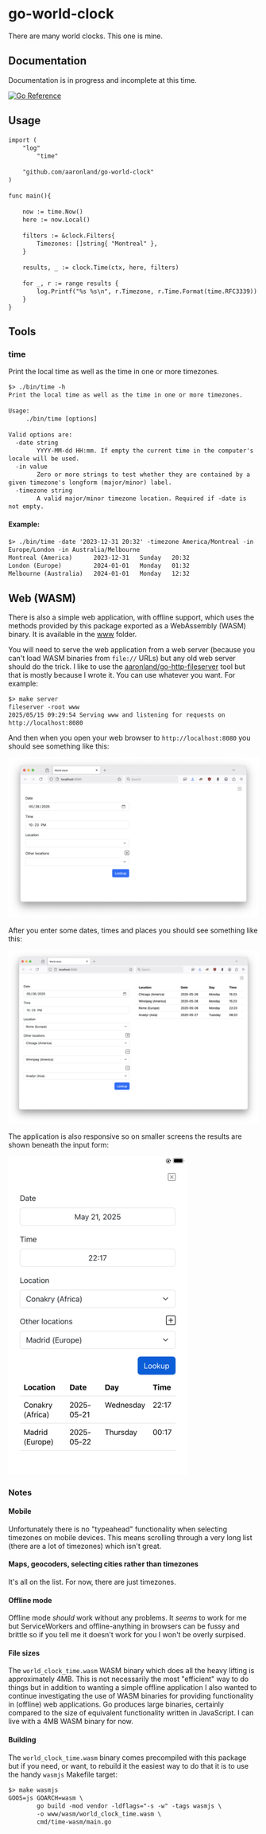 # go-world-clock

There are many world clocks. This one is mine.

## Documentation

Documentation is in progress and incomplete at this time.

[![Go Reference](https://pkg.go.dev/badge/github.com/aaronland/go-world-clock.svg)](https://pkg.go.dev/github.com/aaronland/go-world-clock)

## Usage

```
import (
	"log"
        "time"

	"github.com/aaronland/go-world-clock"
)

func main(){

	now := time.Now()
	here := now.Local()

	filters := &clock.Filters{
		Timezones: []string{ "Montreal" },
	}

	results, _ := clock.Time(ctx, here, filters)

	for _, r := range results {
		log.Printf("%s %s\n", r.Timezone, r.Time.Format(time.RFC3339))
	}
}
```

## Tools

### time

Print the local time as well as the time in one or more timezones.

```
$> ./bin/time -h
Print the local time as well as the time in one or more timezones.

Usage:
	 ./bin/time [options]

Valid options are:
  -date string
    	YYYY-MM-dd HH:mm. If empty the current time in the computer's locale will be used.
  -in value
    	Zero or more strings to test whether they are contained by a given timezone's longform (major/minor) label.
  -timezone string
    	A valid major/minor timezone location. Required if -date is not empty.
```

#### Example:

```
$> ./bin/time -date '2023-12-31 20:32' -timezone America/Montreal -in Europe/London -in Australia/Melbourne
Montreal (America)      2023-12-31   Sunday   20:32
London (Europe)         2024-01-01   Monday   01:32
Melbourne (Australia)   2024-01-01   Monday   12:32
```

## Web (WASM)

There is also a simple web application, with offline support, which uses the methods provided by this package exported as a WebAssembly (WASM) binary. It is available in the [www](www) folder.

You will need to serve the web application from a web server (because you can't load WASM binaries from `file://` URLs) but any old web server should do the trick. I like to use the [aaronland/go-http-fileserver](https://github.com/aaronland/go-http-fileserver?tab=readme-ov-file#fileserver) tool but that is mostly because I wrote it. You can use whatever you want. For example:

```
$> make server
fileserver -root www
2025/05/15 09:29:54 Serving www and listening for requests on http://localhost:8080
```

And then when you open your web browser to `http://localhost:8080` you should see something like this:

![](docs/images/go-world-clock-wasm-launch.png)

After you enter some dates, times and places you should see something like this:

![](docs/images/go-world-clock-wasm-times.png)

The application is also responsive so on smaller screens the results are shown beneath the input form:

![](docs/images/go-world-clock-wasm-mobile-sm.png)

### Notes

#### Mobile

Unfortunately there is no "typeahead" functionality when selecting timezones on mobile devices. This means scrolling through a very long list (there are a lot of timezones) which isn't great.

#### Maps, geocoders, selecting cities rather than timezones

It's all on the list. For now, there are just timezones.

#### Offline mode

Offline mode _should_ work without any problems. It _seems_ to work for me but ServiceWorkers and offline-anything in browsers can be fussy and brittle so if you tell me it doesn't work for you I won't be overly surpised.

#### File sizes

The `world_clock_time.wasm` WASM binary which does all the heavy lifting is approximately 4MB. This is not necessarily the most "efficient" way to do things but in addition to wanting a simple offline application I also wanted to continue investigating the use of WASM binaries for providing functionality in (offline) web applications. Go produces large binaries, certainly compared to the size of equivalent functionality written in JavaScript. I can live with a 4MB WASM binary for now.

#### Building

The `world_clock_time.wasm` binary comes precompiled with this package but if you need, or want, to rebuild it the easiest way to do that it is to use the handy `wasmjs` Makefile target:

```
$> make wasmjs
GOOS=js GOARCH=wasm \
		go build -mod vendor -ldflags="-s -w" -tags wasmjs \
		-o www/wasm/world_clock_time.wasm \
		cmd/time-wasm/main.go
```		